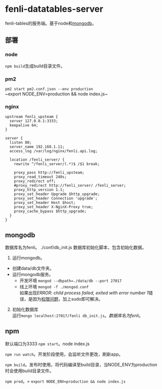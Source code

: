# fenli-datatables-server
fenli-tables的服务端。基于node和[mongodb](http://mongodb.com)。

## 部署
### node
`npm build`生成build目录文件。
### pm2
`pm2 start pm2.conf.json --env production`  
~export NODE_ENV=production && node index.js~
### nginx
```
upstream fenli_upsteam {
  server 127.0.0.1:3333;
  keepalive 64;
}

server {
  listen 80;
  server_name 192.168.1.11;
  access_log /var/log/nginx/fenli.api.log;

  location /fenli_server/ {
    rewrite ^/fenli_server/(.*)$ /$1 break;

    proxy_pass http://fenli_upsteam;
    proxy_read_timeout 240s;
    proxy_redirect off;
    #proxy_redirect http://fenli_server/ /fenli_server;
    proxy_http_version 1.1;
    proxy_set_header Upgrade $http_upgrade;
    proxy_set_header Connection 'upgrade';
    proxy_set_header Host $host;
    proxy_set_header X-NginX-Proxy true;
    proxy_cache_bypass $http_upgrade;
  }
}
```

## mongodb
数据库名为fenli。
./conf/db_init.js           数据库初始化脚本，包含初始化数据。
1. 运行mongodb。
  - 创建data/db文件夹。
  - 运行mongodb服务。
    - 开发环境 
      `mongod --dbpath=./data/db --port 27017`
    - 线上环境
      `mongod -f ./mongod.conf`  
      如果出现*ERROR: child process failed, exited with error number 1*错误，是因为[权限问题](https://stackoverflow.com/questions/28591101/starting-mongod-fork-error-child-process-failed-exited-with-error-number-1)，加上sudo即可解决。
2. 初始化数据库  
  运行`mongo localhost:27017/fenli db_init.js`。*数据库名为fenli*。

## npm
默认端口为3333
`npm start`。node index.js

`npm run watch`。开发阶段使用，会监听文件更改，刷新app。

`npm build`。发布时使用，将代码编译至build目录，当NODE_ENV为production时会使用build目录文件。

`npm prod`。= `export NODE_ENV=production && node index.js`
